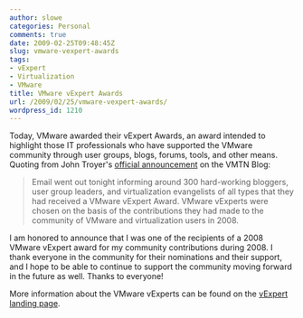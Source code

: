 ```yaml
---
author: slowe
categories: Personal
comments: true
date: 2009-02-25T09:48:45Z
slug: vmware-vexpert-awards
tags:
- vExpert
- Virtualization
- VMware
title: VMware vExpert Awards
url: /2009/02/25/vmware-vexpert-awards/
wordpress_id: 1210
---
```


Today, VMware awarded their vExpert Awards, an award intended to highlight those IT professionals who have supported the VMware community through user groups, blogs, forums, tools, and other means. Quoting from John Troyer's [official announcement](http://blogs.vmware.com/vmtn/2009/02/vmware-vexpert-awards.html) on the VMTN Blog:

>Email went out tonight informing around 300 hard-working bloggers, user group leaders, and virtualization evangelists of all types that they had received a VMware vExpert Award. VMware vExperts were chosen on the basis of the contributions they had made to the community of VMware and virtualization users in 2008.

I am honored to announce that I was one of the recipients of a 2008 VMware vExpert award for my community contributions during 2008. I thank everyone in the community for their nominations and their support, and I hope to be able to continue to support the community moving forward in the future as well. Thanks to everyone!

More information about the VMware vExperts can be found on the [vExpert landing page](http://www.vmware.com/communities/vexpert/).
